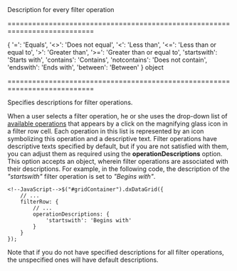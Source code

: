 <!--**
/*-------------------------------------------
    Auto-generated file. Do not modify.
-------------------------------------------

**-->
<!--d-->Description for every filter operation<!--/d-->
===========================================================================
<!--default-->{ '=': 'Equals', '<>': 'Does not equal', '<': 'Less than', '<=': 'Less than or equal to', '>': 'Greater than', '>=': 'Greater than or equal to', 'startswith': 'Starts with', 'contains': 'Contains', 'notcontains': 'Does not contain', 'endswith': 'Ends with', 'between': 'Between' }<!--/default-->
<!--type-->object<!--/type-->
===========================================================================

<!--shortDescription-->
Specifies descriptions for filter operations.
<!--/shortDescription-->

<!--fullDescription-->
When a user selects a filter operation, he or she uses the drop-down list of [available operations](/Documentation/ApiReference/UI_Widgets/dxDataGrid/Configuration/columns/#filterOperations) that appears by a click on the magnifying glass icon in a filter row cell. Each operation in this list is represented by an icon symbolizing this operation and a descriptive text. Filter operations have descriptive texts specified by default, but if you are not satisfied with them, you can adjust them as required using the **operationDescriptions** option. This option accepts an object, wherein filter operations are associated with their descriptions. For example, in the following code, the description of the *"startswith"* filter operation is set to *"Begins with"*.

	<!--JavaScript-->$("#gridContainer").dxDataGrid({
		// ...
		filterRow: {
			// ...
			operationDescriptions: {
				'startswith': 'Begins with'
			}
		}
	});

Note that if you do not have specified descriptions for all filter operations, the unspecified ones will have default descriptions.
<!--/fullDescription-->